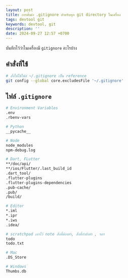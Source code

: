 ```yaml
---
layout: post
title: การตั้งค่า .gitignore สำหรับทุก git directory ในเครื่อง
tags: devtool git
keywords: devtool, git
description: ''
date: 2024-09-27 12:57 +0700
---
```

บันทึกไว้ว่าในเครื่องมี `gitignore` อะไรบ้าง

## คำสั่งที่ใช้

```sh
# สั่งให้ใช้ไฟล์ ~/.gitignore เป็น reference
git config --global core.excludesFile '~/.gitignore'
```

## ไฟล์ `.gitignore`

```sh
# Environment Variables
.env
.rbenv-vars

# Python
__pycache__

# Node
node_modules
npm-debug.log

# Dart, FLutter
**/doc/api/
**/ios/Flutter/.last_build_id
.dart_tool/
.flutter-plugins
.flutter-plugins-dependencies
.pub-cache/
.pub/
/build/

# Editor
*.iml
*.ipr
*.iws
.idea/

# scratchpad เอาไว้ note สิ่งที่ต้องทำ, สิ่งที่กำลังทำ , ฯลฯ
todo
todo.txt

# Mac
.DS_Store

# Windows
Thumbs.db

```
